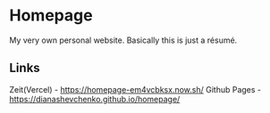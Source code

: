 # Homepage
My very own personal website. Basically this is just a résumé.

## Links
Zeit(Vercel) - https://homepage-em4vcbksx.now.sh/
Github Pages - https://dianashevchenko.github.io/homepage/

